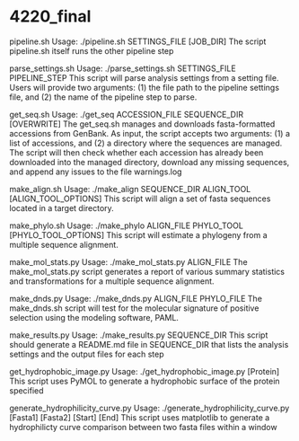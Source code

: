 # 4220_final

pipeline.sh
Usage: ./pipeline.sh SETTINGS_FILE [JOB_DIR]
The script pipeline.sh itself runs the other pipeline step

parse_settings.sh
Usage: ./parse_settings.sh SETTINGS_FILE PIPELINE_STEP
This script will parse analysis settings from a setting file. Users will provide two arguments: 
(1) the file path to the pipeline settings file, and (2) the name of the pipeline step to parse.

get_seq.sh
Usage: ./get_seq ACCESSION_FILE SEQUENCE_DIR [OVERWRITE]
The get_seq.sh manages and downloads fasta-formatted accessions from GenBank. As input, the script accepts two arguments: 
(1) a list of accessions, and (2) a directory where the sequences are managed. 
The script will then check whether each accession has already been downloaded into the managed directory, download any missing sequences, and 
append any issues to the file warnings.log

make_align.sh
Usage: ./make_align SEQUENCE_DIR ALIGN_TOOL [ALIGN_TOOL_OPTIONS]
This script will align a set of fasta sequences located in a target directory.

make_phylo.sh
Usage: ./make_phylo ALIGN_FILE PHYLO_TOOL [PHYLO_TOOL_OPTIONS]
This script will estimate a phylogeny from a multiple sequence alignment.

make_mol_stats.py
Usage: ./make_mol_stats.py ALIGN_FILE
The make_mol_stats.py script generates a report of various summary statistics and transformations for a multiple sequence alignment.

make_dnds.py
Usage: ./make_dnds.py ALIGN_FILE PHYLO_FILE
The make_dnds.sh script will test for the molecular signature of positive selection using the modeling software, PAML.

make_results.py
Usage: ./make_results.py SEQUENCE_DIR
This script should generate a README.md file in SEQUENCE_DIR that lists the analysis settings and the output files for each step

get_hydrophobic_image.py
Usage: ./get_hydrophobic_image.py [Protein]
This script uses PyMOL to generate a hydrophobic surface of the protein specified

generate_hydrophilicity_curve.py
Usage: ./generate_hydrophilicity_curve.py [Fasta1] [Fasta2] [Start] [End]
This script uses matplotlib to generate a hydrophilicty curve comparison between two fasta files within a window
